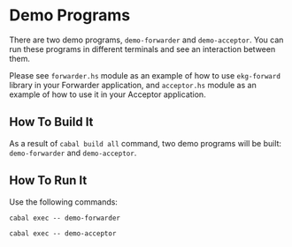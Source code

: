# Demo Programs

There are two demo programs, `demo-forwarder` and `demo-acceptor`. You can run these programs in different terminals and see an interaction between them.

Please see `forwarder.hs` module as an example of how to use `ekg-forward` library in your Forwarder application, and `acceptor.hs` module as an example of how to use it in your Acceptor application.

## How To Build It

As a result of `cabal build all` command, two demo programs will be built: `demo-forwarder` and `demo-acceptor`.

## How To Run It

Use the following commands:

```
cabal exec -- demo-forwarder
```

```
cabal exec -- demo-acceptor
```
